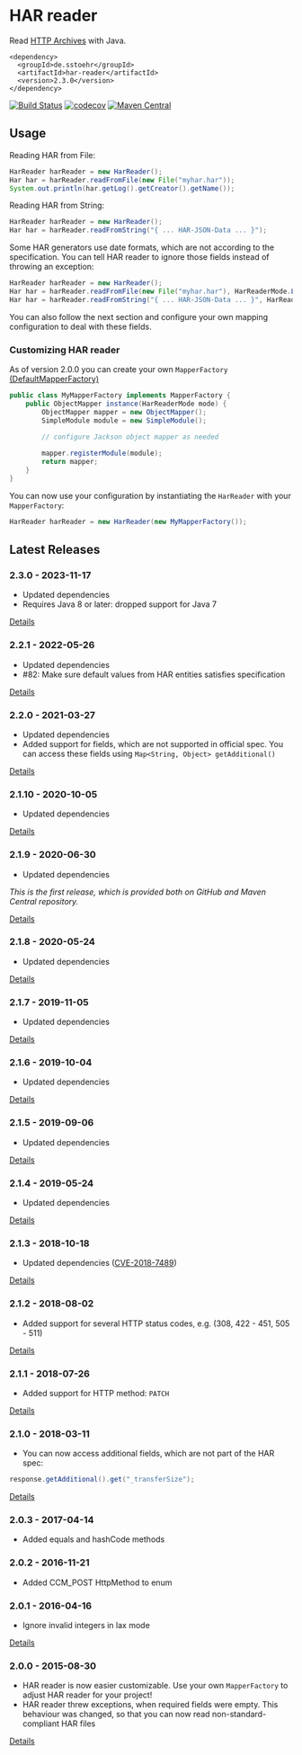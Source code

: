 HAR reader
==========

Read [HTTP Archives](http://www.softwareishard.com/blog/har-12-spec/) with Java.

```
<dependency>
  <groupId>de.sstoehr</groupId>
  <artifactId>har-reader</artifactId>
  <version>2.3.0</version>
</dependency>
```

[![Build Status](https://app.travis-ci.com/sdstoehr/har-reader.svg?branch=main)](https://app.travis-ci.com/sdstoehr/har-reader)
[![codecov](https://codecov.io/github/sdstoehr/har-reader/graph/badge.svg?token=TQ9XVRjg4A)](https://codecov.io/github/sdstoehr/har-reader)
[![Maven Central](https://img.shields.io/maven-central/v/de.sstoehr/har-reader.svg)](http://mvnrepository.com/artifact/de.sstoehr/har-reader)

## Usage

Reading HAR from File:

```java
HarReader harReader = new HarReader();
Har har = harReader.readFromFile(new File("myhar.har"));
System.out.println(har.getLog().getCreator().getName());
```

Reading HAR from String:

```java
HarReader harReader = new HarReader();
Har har = harReader.readFromString("{ ... HAR-JSON-Data ... }");
```

Some HAR generators use date formats, which are not according to the specification.
You can tell HAR reader to ignore those fields instead of throwing an exception:

```java
HarReader harReader = new HarReader();   
Har har = harReader.readFromFile(new File("myhar.har"), HarReaderMode.LAX);
Har har = harReader.readFromString("{ ... HAR-JSON-Data ... }", HarReaderMode.LAX);
```

You can also follow the next section and configure your own mapping configuration to deal with these fields.

### Customizing HAR reader

As of version 2.0.0 you can create your own `MapperFactory` [(DefaultMapperFactory)](src/main/java/de/sstoehr/harreader/jackson/DefaultMapperFactory.java)

 
```java
public class MyMapperFactory implements MapperFactory {
    public ObjectMapper instance(HarReaderMode mode) {
        ObjectMapper mapper = new ObjectMapper();
        SimpleModule module = new SimpleModule();
        
        // configure Jackson object mapper as needed

        mapper.registerModule(module);
        return mapper;
    }
}
```

You can now use your configuration by instantiating the `HarReader` with your `MapperFactory`:

```java
HarReader harReader = new HarReader(new MyMapperFactory());
```

## Latest Releases

### 2.3.0 - 2023-11-17

* Updated dependencies
* Requires Java 8 or later: dropped support for Java 7

[Details](https://github.com/sdstoehr/har-reader/releases/tag/har-reader-2.3.0)


### 2.2.1 - 2022-05-26

* Updated dependencies
* #82: Make sure default values from HAR entities satisfies specification

[Details](https://github.com/sdstoehr/har-reader/releases/tag/har-reader-2.2.1)

### 2.2.0 - 2021-03-27

* Updated dependencies
* Added support for fields, which are not supported in official spec. You can access these fields using `Map<String, Object> getAdditional()`

[Details](https://github.com/sdstoehr/har-reader/releases/tag/har-reader-2.2.0)

### 2.1.10 - 2020-10-05

* Updated dependencies

[Details](https://github.com/sdstoehr/har-reader/releases/tag/har-reader-2.1.10)

### 2.1.9 - 2020-06-30

* Updated dependencies

_This is the first release, which is provided both on GitHub and Maven Central repository._

[Details](https://github.com/sdstoehr/har-reader/releases/tag/har-reader-2.1.9)

### 2.1.8 - 2020-05-24

* Updated dependencies

[Details](https://github.com/sdstoehr/har-reader/releases/tag/har-reader-2.1.8)

### 2.1.7 - 2019-11-05

* Updated dependencies

[Details](https://github.com/sdstoehr/har-reader/releases/tag/har-reader-2.1.7)

### 2.1.6 - 2019-10-04

* Updated dependencies

[Details](https://github.com/sdstoehr/har-reader/releases/tag/har-reader-2.1.6)

### 2.1.5 - 2019-09-06

* Updated dependencies

[Details](https://github.com/sdstoehr/har-reader/releases/tag/har-reader-2.1.5)

### 2.1.4 - 2019-05-24

* Updated dependencies

[Details](https://github.com/sdstoehr/har-reader/releases/tag/har-reader-2.1.4)

### 2.1.3 - 2018-10-18

* Updated dependencies ([CVE-2018-7489](https://nvd.nist.gov/vuln/detail/CVE-2018-7489))

[Details](https://github.com/sdstoehr/har-reader/releases/tag/har-reader-2.1.3)

### 2.1.2 - 2018-08-02

* Added support for several HTTP status codes, e.g. (308, 422 - 451, 505 - 511)

[Details](https://github.com/sdstoehr/har-reader/releases/tag/har-reader-2.1.2)

### 2.1.1 - 2018-07-26

* Added support for HTTP method: ```PATCH```

[Details](https://github.com/sdstoehr/har-reader/releases/tag/har-reader-2.1.1)

### 2.1.0 - 2018-03-11

* You can now access additional fields, which are not part of the HAR spec:

```java
response.getAdditional().get("_transferSize");
```

[Details](https://github.com/sdstoehr/har-reader/releases/tag/har-reader-2.1.0)

### 2.0.3 - 2017-04-14

* Added equals and hashCode methods

### 2.0.2 - 2016-11-21

* Added CCM_POST HttpMethod to enum

### 2.0.1 - 2016-04-16 

* Ignore invalid integers in lax mode

[Details](https://github.com/sdstoehr/har-reader/releases/tag/har-reader-2.0.1)

### 2.0.0 - 2015-08-30

* HAR reader is now easier customizable. Use your own `MapperFactory` to adjust HAR reader for your project!
* HAR reader threw exceptions, when required fields were empty. This behaviour was changed, so that you can now read non-standard-compliant HAR files
  
[Details](https://github.com/sdstoehr/har-reader/releases/tag/har-reader-2.0.0)  
